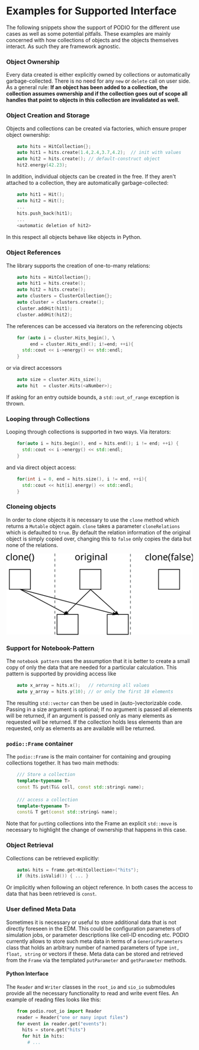 # Examples for Supported Interface

The following snippets show the support of PODIO for the different use cases as
well as some potential pitfalls. These examples are mainly concerned with how
collections of objects and the objects themselves interact. As such they are
framework agnostic.

### Object Ownership

Every data created is either explicitly owned by collections or automatically garbage-collected. There is no need for any `new` or `delete` call on user side.
As a general rule: **If an object has been added to a collection, the collection
assumes ownership and if the collection goes out of scope all handles that point
to objects in this collection are invalidated as well.**

### Object Creation and Storage

Objects and collections can be created via factories, which ensure proper object ownership:

```cpp
    auto hits = HitCollection{};
    auto hit1 = hits.create(1.4,2.4,3.7,4.2);  // init with values
    auto hit2 = hits.create(); // default-construct object
    hit2.energy(42.23);
```

In addition, individual objects can be created in the free. If they aren't attached to a collection, they are automatically garbage-collected:

```cpp
    auto hit1 = Hit();
    auto hit2 = Hit();
    ...
    hits.push_back(hit1);
    ...
    <automatic deletion of hit2>
```

In this respect all objects behave like objects in Python.

### Object References

The library supports the creation of one-to-many relations:

```cpp
    auto hits = HitCollection{};
    auto hit1 = hits.create();
    auto hit2 = hits.create();
    auto clusters = ClusterCollection{};
    auto cluster = clusters.create();
    cluster.addHit(hit1);
    cluster.addHit(hit2);
```

The references can be accessed via iterators on the referencing objects

```cpp
    for (auto i = cluster.Hits_begin(), \
         end = cluster.Hits_end(); i!=end; ++i){
      std::cout << i->energy() << std::endl;
    }
```

or via direct accessors

```cpp
    auto size = cluster.Hits_size();
    auto hit  = cluster.Hits(<aNumber>);
```

If asking for an entry outside bounds, a `std::out_of_range` exception is thrown.


### Looping through Collections
Looping through collections is supported in two ways. Via iterators:

```cpp
    for(auto i = hits.begin(), end = hits.end(); i != end; ++i) {
      std::cout << i->energy() << std::endl;
    }
```

and via direct object access:

```cpp
    for(int i = 0, end = hits.size(), i != end, ++i){
      std::cout << hit[i].energy() << std::endl;
    }
```

### Cloneing objects

In order to clone objects it is necessary to use the `clone` method which
returns a `Mutable` object again. `clone` takes a parameter `cloneRelations`
which is defaulted to `true`. By default the relation information of the
original object is simply copied over, changing this to `false` only copies the
data but none of the relations.

![](figures/object_clone.svg)

### Support for Notebook-Pattern

The `notebook pattern` uses the assumption that it is better to create a small
copy of only the data that are needed for a particular calculation. This
pattern is supported by providing access like

```cpp
    auto x_array = hits.x();   // returning all values
    auto y_array = hits.y(10); // or only the first 10 elements
```

The resulting `std::vector` can then be used in (auto-)vectorizable code.
Passing in a size argument is optional; If no argument is passed all elements will be returned,
if an argument is passed only as many elements as requested will be returned.
If the collection holds less elements than are requested, only as elements as are available will be returned.

### `podio::Frame` container

The `podio::Frame` is the main container for containing and grouping collections
together. It has two main methods:

```cpp
    /// Store a collection
    template<typename T>
    const T& put(T&& coll, const std::string& name);

    /// access a collection
    template<typename T>
    const& T get(const std::string& name);
```

Note that for `put`ting collections into the Frame an explicit `std::move` is
necessary to highlight the change of ownership that happens in this case.

### Object Retrieval

Collections can be retrieved explicitly:

```cpp
    auto& hits = frame.get<HitCollection>("hits");
    if (hits.isValid()) { ... }
```

Or implicitly when following an object reference. In both cases the access to data that has been retrieved is `const`.


### User defined Meta Data

Sometimes it is necessary or useful to store additional data that is not directly foreseen in the EDM.
This could be configuration parameters of simulation jobs, or parameter descriptions like cell-ID encoding etc. PODIO currently allows to store such meta data in terms of a `GenericParameters` class that
holds an arbitrary number of named parameters of type `int, float, string` or vectors if these.
Meta data can be stored and retrieved from the `Frame` via the templated `putParameter` and `getParameter` methods.

#### Python Interface

The `Reader` and `Writer` classes in the `root_io` and `sio_io` submodules
provide all the necessary functionality to read and write event files. An
example of reading files looks like this:


```python
    from podio.root_io import Reader
    reader = Reader("one or many input files")
    for event in reader.get("events"):
      hits = store.get("hits")
      for hit in hits:
        # ...
```
